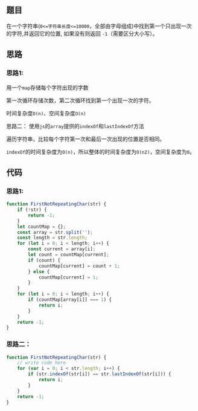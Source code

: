 <!--
 * @Descripttion: 
 * @version: 1.0.0
 * @Author: jimmiezhou
 * @Date: 2020-02-09 15:08:03
 * @LastEditors  : jimmiezhou
 * @LastEditTime : 2020-02-09 15:14:57
 -->
## 题目

在一个字符串(```0<=字符串长度<=10000```，全部由字母组成)中找到第一个只出现一次的字符,并返回它的位置, 如果没有则返回 ```-1```（需要区分大小写）。

## 思路

### 思路1:

用一个```map```存储每个字符出现的字数

第一次循环存储次数，第二次循环找到第一个出现一次的字符。

时间复杂度```O(n)```、空间复杂度```O(n)```

思路二：
使用```js```的```array```提供的```indexOf```和```lastIndexOf```方法

遍历字符串，比较每个字符第一次和最后一次出现的位置是否相同。

```indexOf```的时间复杂度为```O(n)```，所以整体的时间复杂度为```O(n2)```，空间复杂度为```0```。

## 代码

### 思路1:

```js
function FirstNotRepeatingChar(str) {
    if (!str) {
        return -1;
    }
    let countMap = {};
    const array = str.split('');
    const length = str.length;
    for (let i = 0; i < length; i++) {
        const current = array[i];
        let count = countMap[current];
        if (count) {
            countMap[current] = count + 1;
        } else {
            countMap[current] = 1;
        }
    }
    for (let i = 0; i < length; i++) {
        if (countMap[array[i]] === 1) {
            return i;
        }
    }
    return -1;
}
```

### 思路二：

```js
function FirstNotRepeatingChar(str) {
    // write code here
    for (var i = 0; i < str.length; i++) {
        if (str.indexOf(str[i]) == str.lastIndexOf(str[i])) {
            return i;
        }
    }
    return -1;
}
```
    
    
